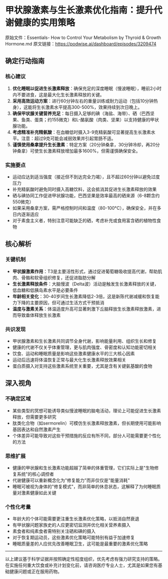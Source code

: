 # 甲状腺激素与生长激素优化指南：提升代谢健康的实用策略

原始文件：Essentials- How to Control Your Metabolism by Thyroid & Growth Hormone.md
原文链接：https://podwise.ai/dashboard/episodes/3209474

## 确定行动指南

### 核心建议
1. **优化睡眠以促进生长激素释放**：确保充足的深度睡眠（慢波睡眠），睡前2小时内不要进食，这是最大化生长激素释放的关键。
2. **采用高效运动方案**：进行60分钟左右的重量训练或耐力运动（包括10分钟热身），这能将生长激素水平提高300-500%，效果持续到次日晚上。
3. **确保甲状腺关键营养充足**：每日摄入足够的碘（海盐、海带）、硒（巴西坚果、鱼类、蛋类；约155微克）和L-酪氨酸（肉类、坚果）以支持健康的甲状腺功能。
4. **考虑精准补充精氨酸**：在血糖低时摄入3-9克精氨酸可显著提高生长激素水平。注意：超过9克可能会减弱效果并引起胃肠不适。
5. **谨慎使用桑拿提升生长激素**：特定方案（20分钟桑拿，30分钟冷却，再20分钟桑拿）可使生长激素释放增加最多1600%，但需谨慎确保安全。

### 实施要点
- 运动应达到适当强度（接近但不到达完全力竭），且不超过60分钟以避免过度压力
- 补充精氨酸时避免同时摄入高糖饮料，这会抵消其促进生长激素释放的效果
- 硒与碘协同工作促进甲状腺功能，巴西坚果是效率最高的硒来源（6-8颗含约550微克）
- 如果采用桑拿方案，需严格控制时间和温度（80-100°C），确保安全，并在多日内逐渐适应
- 对于素食主义者，特别注意可能缺乏的硒，考虑补充或食用富含硒的植物性食物

## 核心解析

### 关键机制
- **甲状腺激素作用**：T3是主要活性形式，通过促进葡萄糖吸收提高代谢，帮助肌肉、骨骼和软骨组织修复，还促进脂肪分解
- **生长激素释放条件**：大脑慢波（Delta波）活动是触发生长激素释放的关键，低血糖和低胰岛素水平是必要条件
- **年龄相关变化**：30-40岁间生长激素降低2-3倍，这是新陈代谢减缓和恢复能力下降的主要原因，但可通过生活方式干预抵消
- **温度与激素关系**：体温适度升高可显著刺激下丘脑释放生长激素释放激素，进而导致垂体释放生长激素

### 共识发现
- 甲状腺激素和生长激素共同调节全身代谢，影响能量利用、组织生长和修复
- 健康的代谢不仅关乎体重管理，更与肌肉强度、骨密度和认知功能密切相关
- 饮食、运动和睡眠质量是影响这些激素健康水平的三大核心因素
- 运动后迅速将体温恢复正常与最大化生长激素释放效果相关
- 蛋白质摄入对支持这些激素系统至关重要，尤其是含有关键氨基酸的食物

## 深入视角

### 不确定区域
- 某些类型的冥想可能诱导类似慢波睡眠的脑电活动，理论上可能促进生长激素释放，但需要更多研究
- 肽类化合物（如sermorelin）可模仿生长激素释放激素，但长期使用可能影响基因表达和自然激素产生
- 个体差异可能导致对这些干预措施的反应有所不同，部分人可能需要更个性化的方法

### 思维扩展
- 健康的甲状腺和生长激素功能超越了简单的体重管理，它们实际上是"生物修复系统"的核心调控者
- 代谢健康可以重新概念化为"修复能力"而非仅仅是"能量消耗"
- 睡眠可被视为身体的"修复模式"，而非简单的休息状态，这解释了为何睡眠质量对激素健康如此关键

### 个性化考量
- 年龄大的个体可能需要更注重生长激素优化策略，以抵消自然衰退
- 有甲状腺问题家族史的人应更密切监测并优化相关营养素摄入
- 素食者和纯素食者需特别关注硒和碘的摄入
- 对于恢复期运动员，这些激素优化策略可能特别有益于加速修复
- 睡眠质量差的人应优先改善睡眠卫生，这可能是最重要的激素优化策略

---

以上建议基于科学证据并按照确定性程度组织，优先考虑有强力研究支持的策略。在实施任何重大饮食或补充计划变化前，请咨询医疗专业人士，尤其是如果您有基础健康问题或正在服用药物。
